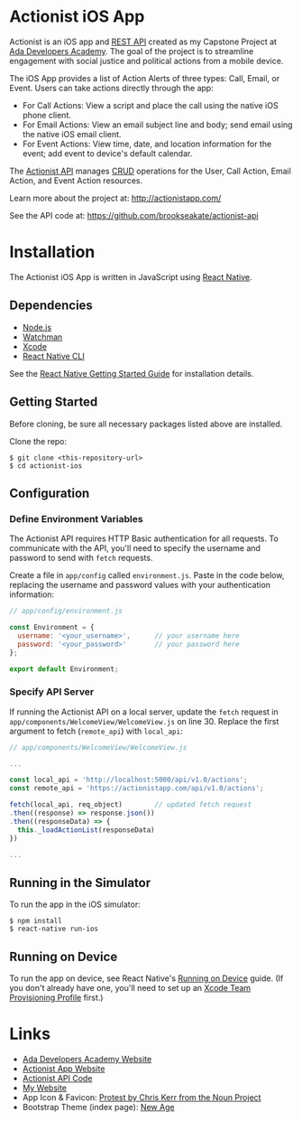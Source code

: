 # Actionist iOS App
Actionist is an iOS app and [REST API](https://github.com/brookseakate/actionist-api) created as my Capstone Project at [Ada Developers Academy](http://adadevelopersacademy.org/). The goal of the project is to streamline engagement with social justice and political actions from a mobile device.

The iOS App provides a list of Action Alerts of three types: Call, Email, or Event. Users can take actions directly through the app:
- For Call Actions: View a script and place the call using the native iOS phone client.
- For Email Actions: View an email subject line and body; send email using the native iOS email client.
- For Event Actions: View time, date, and location information for the event; add event to device's default calendar.

The [Actionist API](https://github.com/brookseakate/actionist-api) manages [CRUD](https://en.wikipedia.org/wiki/Create,_read,_update_and_delete) operations for the User, Call Action, Email Action, and Event Action resources.

Learn more about the project at: http://actionistapp.com/

See the API code at: https://github.com/brookseakate/actionist-api

# Installation
The Actionist iOS App is written in JavaScript using [React Native](https://facebook.github.io/react-native/).

## Dependencies
- [Node.js](https://nodejs.org/en/)
- [Watchman](https://facebook.github.io/watchman/)
- [Xcode](https://itunes.apple.com/us/app/xcode/id497799835)
- [React Native CLI](https://www.npmjs.com/package/react-native-cli)

See the [React Native Getting Started Guide](https://facebook.github.io/react-native/docs/getting-started.html) for installation details.

## Getting Started
Before cloning, be sure all necessary packages listed above are installed.

Clone the repo:
```
$ git clone <this-repository-url>
$ cd actionist-ios
```

## Configuration
### Define Environment Variables
The Actionist API requires HTTP Basic authentication for all requests. To communicate with the API, you'll need to specify the username and password to send with `fetch` requests.

Create a file in `app/config` called `environment.js`. Paste in the code below, replacing the username and password values with your authentication information:

```javascript
// app/config/environment.js

const Environment = {
  username: '<your_username>',      // your username here
  password: '<your_password>'       // your password here
};

export default Environment;

```

### Specify API Server
If running the Actionist API on a local server, update the `fetch` request in `app/components/WelcomeView/WelcomeView.js` on line 30. Replace the first argument to fetch (`remote_api`) with `local_api`:

```javascript
// app/components/WelcomeView/WelcomeView.js

...

const local_api = 'http://localhost:5000/api/v1.0/actions';
const remote_api = 'https://actionistapp.com/api/v1.0/actions';

fetch(local_api, req_object)        // updated fetch request
.then((response) => response.json())
.then((responseData) => {
  this._loadActionList(responseData)
})

...
```

## Running in the Simulator
To run the app in the iOS simulator:
```
$ npm install
$ react-native run-ios
```

## Running on Device
To run the app on device, see React Native's [Running on Device](https://facebook.github.io/react-native/docs/running-on-device.html) guide. (If you don't already have one, you'll need to set up an [Xcode Team Provisioning Profile](https://developer.apple.com/library/content/documentation/IDEs/Conceptual/AppDistributionGuide/ConfiguringYourApp/ConfiguringYourApp.html#//apple_ref/doc/uid/TP40012582-CH28-SW7) first.)

# Links
- [Ada Developers Academy Website](http://adadevelopersacademy.org/)
- [Actionist App Website](https://actionistapp.com)
- [Actionist API Code](https://github.com/brookseakate/actionist-api)
- [My Website](http://kateshaffer.com)
- App Icon & Favicon: [Protest by Chris Kerr from the Noun Project](https://thenounproject.com/term/fist/15242)
- Bootstrap Theme (index page):
[New Age](https://startbootstrap.com/template-overviews/new-age/)
